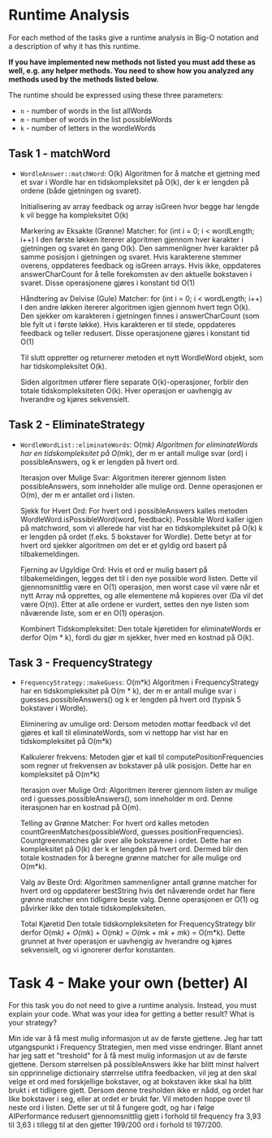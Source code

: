 # Runtime Analysis
For each method of the tasks give a runtime analysis in Big-O notation and a description of why it has this runtime.

**If you have implemented new methods not listed you must add these as well, e.g. any helper methods. You need to show how you analyzed any methods used by the methods listed below.**

The runtime should be expressed using these three parameters:
   * `n` - number of words in the list allWords
   * `m` - number of words in the list possibleWords
   * `k` - number of letters in the wordleWords


## Task 1 - matchWord
* `WordleAnswer::matchWord`: O(k)
    Algoritmen for å matche et gjetning med et svar i Wordle har en tidskompleksitet på O(k), der k er lengden på ordene (både gjetningen og svaret). 

    Initialisering av array feedback og array isGreen hvor begge har lengde k vil begge ha kompleksitet O(k)
    
    Markering av Eksakte (Grønne) Matcher:
    for (int i = 0; i < wordLength; i++) 
    I den første løkken itererer algoritmen gjennom hver karakter i gjetningen og svaret én gang O(k).
    Den sammenligner hver karakter på samme posisjon i gjetningen og svaret.
    Hvis karakterene stemmer overens, oppdateres feedback og isGreen arrays.
    Hvis ikke, oppdateres answerCharCount for å telle forekomsten av den aktuelle bokstaven i svaret.
    Disse operasjonene gjøres i konstant tid O(1)

    Håndtering av Delvise (Gule) Matcher:
    for (int i = 0; i < wordLength; i++) 
    I den andre løkken itererer algoritmen igjen gjennom hvert tegn O(k).
    Den sjekker om karakteren i gjetningen finnes i answerCharCount (som ble fylt ut i første løkke).
    Hvis karakteren er til stede, oppdateres feedback og teller redusert.
    Disse operasjonene gjøres i konstant tid O(1)

    Til slutt oppretter og returnerer metoden et nytt WordleWord objekt, som har tidskompleksitet O(k).

    Siden algoritmen utfører flere separate O(k)-operasjoner, forblir den totale tidskompleksiteten O(k). Hver operasjon er uavhengig av hverandre og kjøres sekvensielt.

## Task 2 - EliminateStrategy
* `WordleWordList::eliminateWords`: O(m*k)
    Algoritmen for eliminateWords har en tidskompleksitet på O(m*k), der m er antall mulige svar (ord) i possibleAnswers, og k er lengden på hvert ord.

    Iterasjon over Mulige Svar:
    Algoritmen itererer gjennom listen possibleAnswers, som inneholder alle mulige ord. Denne operasjonen er O(m), der m er antallet ord i listen.
    
    Sjekk for Hvert Ord:
    For hvert ord i possibleAnswers kalles metoden WordleWord.isPossibleWord(word, feedback).
    Possible Word kaller igjen på matchword, som vi allerede har vist har en tidskompleksitet på O(k)
    k er lengden på ordet (f.eks. 5 bokstaver for Wordle).
    Dette betyr at for hvert ord sjekker algoritmen om det er et gyldig ord basert på tilbakemeldingen.

    Fjerning av Ugyldige Ord:
    Hvis et ord er mulig basert på tilbakemeldingen, legges det til i den nye possible word listen. Dette vil gjennomsnittlig være en O(1) operasjon, men worst 
    case vil være når et nytt Array må opprettes, og alle elementene må kopieres over (Da vil det være O(n)).
    Etter at alle ordene er vurdert, settes den nye listen som nåværende liste, som er en O(1) operasjon.


    Kombinert Tidskompleksitet:
    Den totale kjøretiden for eliminateWords er derfor O(m * k), fordi du gjør m sjekker, hver med en kostnad på O(k).

## Task 3 - FrequencyStrategy
* `FrequencyStrategy::makeGuess`: O(m*k)
    Algoritmen i FrequencyStrategy har en tidskompleksitet på O(m * k), der m er antall mulige svar i guesses.possibleAnswers() og 
    k er lengden på hvert ord (typisk 5 bokstaver i Wordle). 

    Eliminering av umulige ord:
    Dersom metoden mottar feedback vil det gjøres et kall til eliminateWords, som vi nettopp har vist har en tidskompleksitet på O(m*k)

    Kalkulerer frekvens:
    Metoden gjør et kall til computePositionFrequencies som regner ut frekvensen av bokstaver på ulik posisjon. Dette har en kompleksitet på O(m*k)

    Iterasjon over Mulige Ord:
    Algoritmen itererer gjennom listen av mulige ord i guesses.possibleAnswers(), som inneholder 
    m ord. Denne iterasjonen har en kostnad på O(m).

    Telling av Grønne Matcher:
    For hvert ord kalles metoden countGreenMatches(possibleWord, guesses.positionFrequencies).
    Countgreenmatches går over alle bokstavene i ordet. Dette har en kompleksitet på O(k) der k er lengden på hvert ord.
    Dermed blir den totale kostnaden for å beregne grønne matcher for alle mulige ord O(m*k).

    Valg av Beste Ord:
    Algoritmen sammenligner antall grønne matcher for hvert ord og oppdaterer bestString hvis det nåværende ordet har flere grønne matcher enn tidligere beste valg. Denne operasjonen er O(1) og påvirker ikke den totale tidskompleksiteten.

    Total Kjøretid
    Den totale tidskompleksiteten for FrequencyStrategy blir derfor O(m*k) + O(m*k) + O(m*k) = O(m*k + m*k + m*k) = O(m*k). Dette grunnet at hver operasjon er uavhengig av hverandre og kjøres sekvensielt, og vi ignorerer derfor konstanten.



# Task 4 - Make your own (better) AI
For this task you do not need to give a runtime analysis. 
Instead, you must explain your code. What was your idea for getting a better result? What is your strategy?

Min ide var å få mest mulig informasjon ut av de første gjettene. Jeg har tatt utgangspunkt i Frequency Strategien, men med visse endringer. 
Blant annet har jeg satt et "treshold" for å få mest mulig informasjon ut av de første gjettene. Dersom størrelsen på possibleAnswers ikke har blitt minst halvert sin opprinnelige dictionairy størrrelse utifra feedbacken, vil jeg at den skal velge et ord med forskjellige bokstaver, og at bokstaven ikke skal ha blitt brukt i et tidligere gjett. Dersom denne tresholden ikke er nådd, og ordet har like bokstaver i seg, eller at ordet er brukt før. Vil metoden hoppe over til neste ord i listen. Dette ser ut til å fungere godt, og har i følge AIPerformance redusert gjennomsnittlig gjett i forhold til frequency fra 3,93 til 3,63 i tillegg til at den gjetter 199/200 ord i forhold til 197/200.
